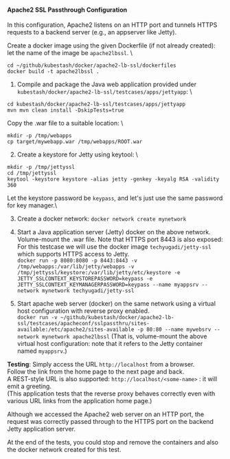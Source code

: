#### Apache2 SSL Passthrough Configuration
In this configuration, Apache2 listens on an HTTP port and tunnels HTTPS requests to a backend server (e.g., an appserver like Jetty).

Create a docker image using the given Dockerfile (if not already created): let the name of the image be `apache2lbssl`. \
```
cd ~/github/kubestash/docker/apache2-lb-ssl/dockerfiles
docker build -t apache2lbssl .
```

1. Compile and package the Java web application provided under `kubestash/docker/apache2-lb-ssl/testcases/apps/jettyapp`: \
```
cd kubestash/docker/apache2-lb-ssl/testcases/apps/jettyapp
mvn mvn clean install -DskipTests=true
```
Copy the .war file to a suitable location: \
```
mkdir -p /tmp/webapps
cp target/mywebapp.war /tmp/webapps/ROOT.war
```
2. Create a keystore for Jetty using keytool: \
```
mkdir -p /tmp/jettyssl
cd /tmp/jettyssl
keytool -keystore keystore -alias jetty -genkey -keyalg RSA -validity 360
```
Let the keystore password be `keypass`, and let's just use the same password for key manager.\

3. Create a docker network: `docker network create mynetwork`

4. Start a Java application server (Jetty) docker on the above network. Volume-mount the .war file. Note that HTTPS port 8443 is also exposed: \
For this testcase we will use the docker image `techyugadi/jetty-ssl` which supports HTTPS access to Jetty. \
`docker run -p 8080:8080 -p 8443:8443 -v /tmp/webapps:/var/lib/jetty/webapps -v /tmp/jettyssl/keystore:/var/lib/jetty/etc/keystore -e JETTY_SSLCONTEXT_KEYSTOREPASSWORD=keypass -e JETTY_SSLCONTEXT_KEYMANAGERPASSWORD=keypass --name myappsrv --network mynetwork techyugadi/jetty-ssl`

5. Start apache web server (docker) on the same network using a virtual host configuration with reverse proxy enabled. \
`docker run -v ~/github/kubestash/docker/apache2-lb-ssl/testcases/apacheconf/sslpassthru/sites-available:/etc/apache2/sites-available -p 80:80 --name mywebsrv --network mynetwork apache2lbssl` 
(That is, volume-mount the above virtual host configuration: note that it refers to the Jetty container named `myappsrv`.)

**Testing**: Simply access the URL `http://localhost` from a browser. \
Follow the link from the home page to the next page and back. \
A REST-style URL is also supported: `http://localhost/<some-name>` : it will emit a greeting.\
(This application tests that the reverse proxy behaves correctly even with various URL links from the application home page.)

Although we accessed the Apache2 web server on an HTTP port, the request was correctly passed through to the HTTPS port on the backend Jetty application server.

At the end of the tests, you could stop and remove the containers and also the docker network created for this test.
